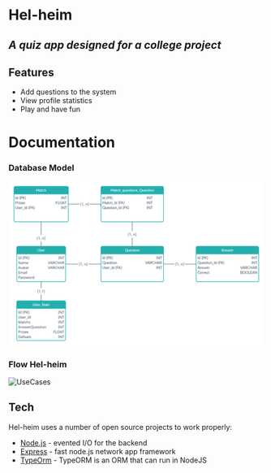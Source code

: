# Hel-heim
## _A quiz app designed for a college project_

## Features

- Add questions to the system
- View profile statistics
- Play and have fun

# Documentation
### Database Model
![Database Model](./Documentation/DatabaseModel.png "Database Model")

### Flow Hel-heim
![UseCases](./Documentation/FlowHel-heim.png "Flow start match")
## Tech

Hel-heim uses a number of open source projects to work properly:

- [Node.js](https://nodejs.org) - evented I/O for the backend
- [Express](https://expressjs.com) - fast node.js network app framework
- [TypeOrm](https://typeorm.io) - TypeORM is an ORM that can run in NodeJS